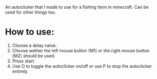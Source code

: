 An autoclicker that I made to use for a fishing farm in minecraft. Can be used for other things too.

# How to use:
1. Choose a delay value.
2. Choose wether the left mouse button (M1) or the right mouse button (M2) should be used.
3. Press start.
4. Use O to toggle the autoclicker on/off or use P to stop the autoclicker entirely.